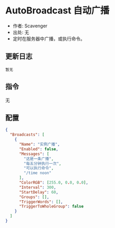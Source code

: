 # AutoBroadcast 自动广播

- 作者: Scavenger
- 出处: 无
- 定时在服务器中广播，或执行命令。

## 更新日志

```
暂无
```

## 指令

无

## 配置

```json
{
  "Broadcasts": [
    {
      "Name": "实例广播",
      "Enabled": false,
      "Messages": [
        "这是一条广播",
        "每五分钟执行一次",
        "可以执行命令",
        "/time noon"
      ],
      "ColorRGB": [255.0, 0.0, 0.0],
      "Interval": 300,
      "StartDelay": 60,
      "Groups": [],
      "TriggerWords": [],
      "TriggerToWholeGroup": false
    }
  ]
}
```
